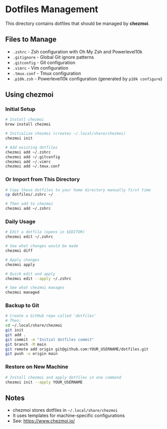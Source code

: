 # Dotfiles Management

This directory contains dotfiles that should be managed by **chezmoi**.

## Files to Manage

- `.zshrc` - Zsh configuration with Oh My Zsh and Powerlevel10k
- `.gitignore` - Global Git ignore patterns
- `.gitconfig` - Git configuration
- `.vimrc` - Vim configuration
- `.tmux.conf` - Tmux configuration
- `.p10k.zsh` - Powerlevel10k configuration (generated by `p10k configure`)

## Using chezmoi

### Initial Setup

```bash
# Install chezmoi
brew install chezmoi

# Initialize chezmoi (creates ~/.local/share/chezmoi)
chezmoi init

# Add existing dotfiles
chezmoi add ~/.zshrc
chezmoi add ~/.gitconfig
chezmoi add ~/.vimrc
chezmoi add ~/.tmux.conf
```

### Or Import from This Directory

```bash
# Copy these dotfiles to your home directory manually first time
cp dotfiles/.zshrc ~/

# Then add to chezmoi
chezmoi add ~/.zshrc
```

### Daily Usage

```bash
# Edit a dotfile (opens in $EDITOR)
chezmoi edit ~/.zshrc

# See what changes would be made
chezmoi diff

# Apply changes
chezmoi apply

# Quick edit and apply
chezmoi edit --apply ~/.zshrc

# See what chezmoi manages
chezmoi managed
```

### Backup to Git

```bash
# Create a GitHub repo called 'dotfiles'
# Then:
cd ~/.local/share/chezmoi
git init
git add .
git commit -m "Initial dotfiles commit"
git branch -M main
git remote add origin git@github.com:YOUR_USERNAME/dotfiles.git
git push -u origin main
```

### Restore on New Machine

```bash
# Install chezmoi and apply dotfiles in one command
chezmoi init --apply YOUR_USERNAME
```

## Notes

- chezmoi stores dotfiles in `~/.local/share/chezmoi`
- It uses templates for machine-specific configurations
- See: https://www.chezmoi.io/
